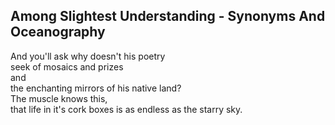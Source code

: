 Among Slightest Understanding - Synonyms And Oceanography
---------------------------------------------------------
And you'll ask why doesn't his poetry  
seek of mosaics and prizes  
and  
the enchanting mirrors of his native land?  
The muscle knows this,  
that life in it's cork boxes is as endless as the starry sky.  

